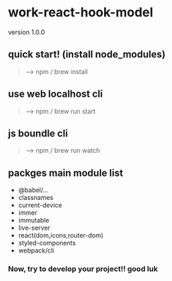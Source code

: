 # work-react-hook-model
version 1.0.0

## quick start! (install node_modules)

> -->  npm / brew install

## use web localhost cli

> --> npm / brew run start

## js boundle cli

> --> npm / brew run watch

## packges main module list

* @babel/...
* classnames
* current-device
* immer
* immutable
* live-server
* react(dom,icons,router-dom)
* styled-components
* webpack/cli

### Now, try to develop your project!! good luk
